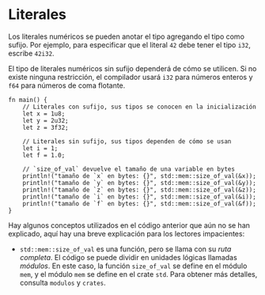 # Literales

Los literales numéricos se pueden anotar el tipo agregando el tipo como sufijo.
Por ejemplo, para especificar que el literal `42` debe tener el tipo `i32`,
escribe `42i32`.

El tipo de literales numéricos sin sufijo dependerá de cómo se utilicen. Si no
existe ninguna restricción, el compilador usará `i32` para números enteros y
`f64` para números de coma flotante.

```rust,editable
fn main() {
    // Literales con sufijo, sus tipos se conocen en la inicialización
    let x = 1u8;
    let y = 2u32;
    let z = 3f32;

    // Literales sin sufijo, sus tipos dependen de cómo se usan
    let i = 1;
    let f = 1.0;

    // `size_of_val` devuelve el tamaño de una variable en bytes
    println!("tamaño de `x` en bytes: {}", std::mem::size_of_val(&x));
    println!("tamaño de `y` en bytes: {}", std::mem::size_of_val(&y));
    println!("tamaño de `z` en bytes: {}", std::mem::size_of_val(&z));
    println!("tamaño de `i` en bytes: {}", std::mem::size_of_val(&i));
    println!("tamaño de `f` en bytes: {}", std::mem::size_of_val(&f));
}
```

Hay algunos conceptos utilizados en el código anterior que aún no se han
explicado, aquí hay una breve explicación para los lectores impacientes:

* `std::mem::size_of_val` es una función, pero se llama con su *ruta completa*.
  El código se puede dividir en unidades lógicas llamadas *módulos*. En este
  caso, la función `size_of_val` se define en el módulo `mem`, y el módulo
  `mem` se define en el crate `std`. Para obtener más detalles, consulta
  `modulos` y `crates`.

<!--  [módulos][mod] y [cajas][caja]. -->

[mod]: ../mod.md
[crate]: ../crates.md
